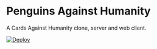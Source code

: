 Penguins Against Humanity
===================

A Cards Against Humanity clone, server and web client. 


[![Deploy](https://www.herokucdn.com/deploy/button.svg)](https://heroku.com/deploy)
